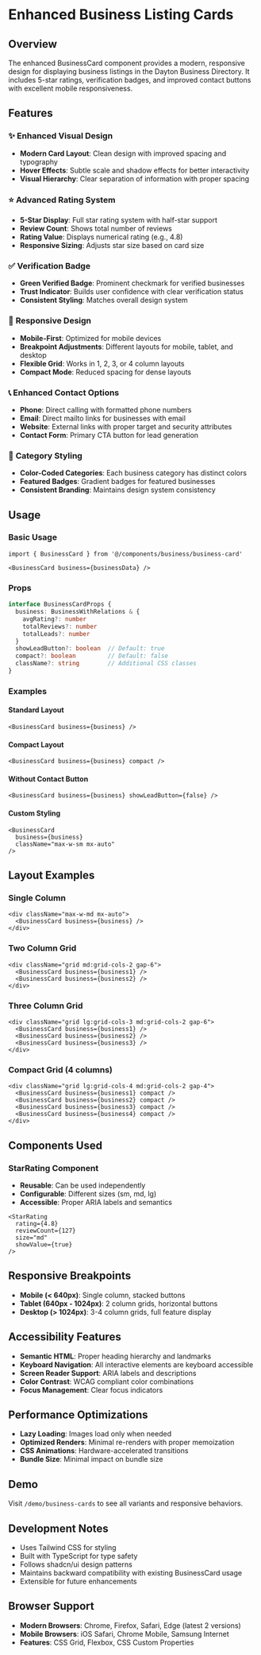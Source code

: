 # Enhanced Business Listing Cards

## Overview

The enhanced BusinessCard component provides a modern, responsive design for displaying business listings in the Dayton Business Directory. It includes 5-star ratings, verification badges, and improved contact buttons with excellent mobile responsiveness.

## Features

### ✨ **Enhanced Visual Design**
- **Modern Card Layout**: Clean design with improved spacing and typography
- **Hover Effects**: Subtle scale and shadow effects for better interactivity
- **Visual Hierarchy**: Clear separation of information with proper spacing

### ⭐ **Advanced Rating System**
- **5-Star Display**: Full star rating system with half-star support
- **Review Count**: Shows total number of reviews
- **Rating Value**: Displays numerical rating (e.g., 4.8)
- **Responsive Sizing**: Adjusts star size based on card size

### ✅ **Verification Badge**
- **Green Verified Badge**: Prominent checkmark for verified businesses
- **Trust Indicator**: Builds user confidence with clear verification status
- **Consistent Styling**: Matches overall design system

### 📱 **Responsive Design**
- **Mobile-First**: Optimized for mobile devices
- **Breakpoint Adjustments**: Different layouts for mobile, tablet, and desktop
- **Flexible Grid**: Works in 1, 2, 3, or 4 column layouts
- **Compact Mode**: Reduced spacing for dense layouts

### 📞 **Enhanced Contact Options**
- **Phone**: Direct calling with formatted phone numbers
- **Email**: Direct mailto links for businesses with email
- **Website**: External links with proper target and security attributes
- **Contact Form**: Primary CTA button for lead generation

### 🎨 **Category Styling**
- **Color-Coded Categories**: Each business category has distinct colors
- **Featured Badges**: Gradient badges for featured businesses
- **Consistent Branding**: Maintains design system consistency

## Usage

### Basic Usage

```tsx
import { BusinessCard } from '@/components/business/business-card'

<BusinessCard business={businessData} />
```

### Props

```typescript
interface BusinessCardProps {
  business: BusinessWithRelations & {
    avgRating?: number
    totalReviews?: number
    totalLeads?: number
  }
  showLeadButton?: boolean  // Default: true
  compact?: boolean         // Default: false
  className?: string        // Additional CSS classes
}
```

### Examples

#### Standard Layout
```tsx
<BusinessCard business={business} />
```

#### Compact Layout
```tsx
<BusinessCard business={business} compact />
```

#### Without Contact Button
```tsx
<BusinessCard business={business} showLeadButton={false} />
```

#### Custom Styling
```tsx
<BusinessCard 
  business={business} 
  className="max-w-sm mx-auto" 
/>
```

## Layout Examples

### Single Column
```tsx
<div className="max-w-md mx-auto">
  <BusinessCard business={business} />
</div>
```

### Two Column Grid
```tsx
<div className="grid md:grid-cols-2 gap-6">
  <BusinessCard business={business1} />
  <BusinessCard business={business2} />
</div>
```

### Three Column Grid
```tsx
<div className="grid lg:grid-cols-3 md:grid-cols-2 gap-6">
  <BusinessCard business={business1} />
  <BusinessCard business={business2} />
  <BusinessCard business={business3} />
</div>
```

### Compact Grid (4 columns)
```tsx
<div className="grid lg:grid-cols-4 md:grid-cols-2 gap-4">
  <BusinessCard business={business1} compact />
  <BusinessCard business={business2} compact />
  <BusinessCard business={business3} compact />
  <BusinessCard business={business4} compact />
</div>
```

## Components Used

### StarRating Component
- **Reusable**: Can be used independently
- **Configurable**: Different sizes (sm, md, lg)
- **Accessible**: Proper ARIA labels and semantics

```tsx
<StarRating
  rating={4.8}
  reviewCount={127}
  size="md"
  showValue={true}
/>
```

## Responsive Breakpoints

- **Mobile (< 640px)**: Single column, stacked buttons
- **Tablet (640px - 1024px)**: 2 column grids, horizontal buttons  
- **Desktop (> 1024px)**: 3-4 column grids, full feature display

## Accessibility Features

- **Semantic HTML**: Proper heading hierarchy and landmarks
- **Keyboard Navigation**: All interactive elements are keyboard accessible
- **Screen Reader Support**: ARIA labels and descriptions
- **Color Contrast**: WCAG compliant color combinations
- **Focus Management**: Clear focus indicators

## Performance Optimizations

- **Lazy Loading**: Images load only when needed
- **Optimized Renders**: Minimal re-renders with proper memoization
- **CSS Animations**: Hardware-accelerated transitions
- **Bundle Size**: Minimal impact on bundle size

## Demo

Visit `/demo/business-cards` to see all variants and responsive behaviors.

## Development Notes

- Uses Tailwind CSS for styling
- Built with TypeScript for type safety
- Follows shadcn/ui design patterns
- Maintains backward compatibility with existing BusinessCard usage
- Extensible for future enhancements

## Browser Support

- **Modern Browsers**: Chrome, Firefox, Safari, Edge (latest 2 versions)
- **Mobile Browsers**: iOS Safari, Chrome Mobile, Samsung Internet
- **Features**: CSS Grid, Flexbox, CSS Custom Properties